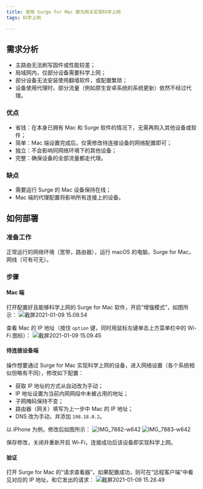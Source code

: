 ```yaml
---
title: 使用 Surge for Mac 做为网关实现科学上网
tags: 科学上网

---
```


## 需求分析
- 主路由无法刷写固件或性能较差；
- 局域网内，仅部分设备需要科学上网；
- 部分设备无法安装使用翻墙软件，或配置繁琐；
- 设备使用代理时，部分流量（例如原生安卓系统的系统更新）依然不经过代理。

### 优点
- 省钱：在本身已拥有 Mac 和 Surge 软件的情况下，无需再购入其他设备或软件；
- 简单：Mac 端设置完成后，仅需修改待连接设备的网络配置即可；
- 独立：不会影响同网络环境下的其他设备；
- 完整：确保设备的全部流量都走代理。

### 缺点
- 需要运行 Surge 的 Mac 设备保持在线；
- Mac 端的代理配置将影响所有连接上的设备。

## 如何部署
### 准备工作
正常运行的网络环境（宽带，路由器），运行 macOS 的电脑，Surge for Mac，网线（可有可无）。

### 步骤
#### Mac 端
打开配置好且能够科学上网的 Surge for Mac 软件，开启“增强模式”，如图所示：
![截屏2021-01-09 15.09.54](https://i.imgur.com/MEYBb2j.png)

查看 Mac 的 IP 地址（按住 `option` 键，同时用鼠标左键单击上方菜单栏中的 Wi-Fi 图标）：
![截屏2021-01-09 15.09.45](https://i.imgur.com/lXecCse.png)

#### 待连接设备端
操作想要通过 Surge for Mac 实现科学上网的设备，进入网络设置（各个系统相似但略有不同），修改如下配置：
- 获取 IP 地址的方式从自动改为手动；
- IP 地址设置为当前内网网段中未被占用的地址；
- 子网掩码保持不变；
- 路由器（网关）填写为上一步中 Mac 的 IP 地址；
- DNS 改为手动，并添加 `198.18.0.2`。

以 iPhone 为例，修改后如图所示：
![IMG_7882-w642](https://i.imgur.com/alqDoXC.png)
![IMG_7883-w642](https://i.imgur.com/Vj2Gr3k.png)

保存修改，关闭并重新开启 Wi-Fi，连接成功后该设备即实现科学上网。

#### 验证
打开 Surge for Mac 的“请求查看器”，如果配置成功，则可在“远程客户端”中看见对应的 IP 地址，和它发出的请求：
![截屏2021-01-09 15.28.49](https://i.imgur.com/opv1muD.png)